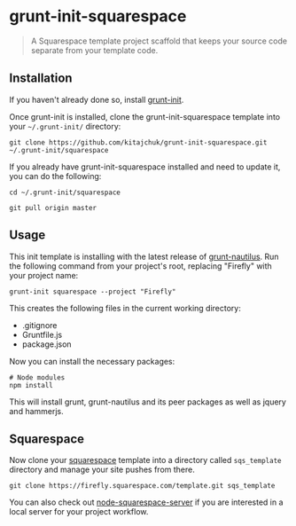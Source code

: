 grunt-init-squarespace
======================

[grunt]: http://github.com/gruntjs/grunt
[grunt-nautilus]: http://github.com/kitajchuk/grunt-nautilus
[grunt-init]: http://gruntjs.com/project-scaffolding
[squarespace]: http://developers.squarespace.com/
[node-squarespace-server]: https://github.com/kitajchuk/node-squarespace-server/

> A Squarespace template project scaffold that keeps your source code separate from your template code.



## Installation
If you haven't already done so, install [grunt-init][].

Once grunt-init is installed, clone the grunt-init-squarespace template into your `~/.grunt-init/` directory:

```shell
git clone https://github.com/kitajchuk/grunt-init-squarespace.git ~/.grunt-init/squarespace
```

If you already have grunt-init-squarespace installed and need to update it, you can do the following:

```shell
cd ~/.grunt-init/squarespace

git pull origin master
```



## Usage
This init template is installing with the latest release of [grunt-nautilus][]. Run the following command from your project's root, replacing "Firefly" with your project name:

```shell
grunt-init squarespace --project "Firefly"
```


This creates the following files in the current working directory:

- .gitignore
- Gruntfile.js
- package.json

Now you can install the necessary packages:

```shell
# Node modules
npm install
```

This will install grunt, grunt-nautilus and its peer packages as well as jquery and hammerjs.



## Squarespace
Now clone your [squarespace][] template into a directory called `sqs_template` directory and manage your site pushes from there.

```shell
git clone https://firefly.squarespace.com/template.git sqs_template
```

You can also check out [node-squarespace-server][] if you are interested in a local server for your project workflow.
